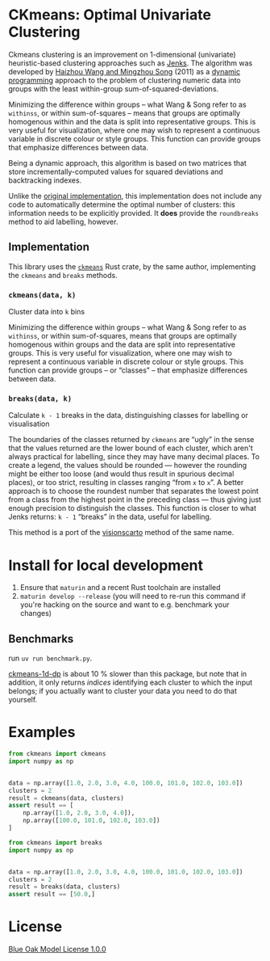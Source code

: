 # CKmeans: Optimal Univariate Clustering

Ckmeans clustering is an improvement on 1-dimensional (univariate) heuristic-based clustering approaches such as [Jenks](https://en.wikipedia.org/wiki/Jenks_natural_breaks_optimization). The algorithm was developed by [Haizhou Wang and Mingzhou Song](http://journal.r-project.org/archive/2011-2/RJournal_2011-2_Wang+Song.pdf) (2011) as a [dynamic programming](https://en.wikipedia.org/wiki/Dynamic_programming) approach to the problem of clustering numeric data into groups with the least within-group sum-of-squared-deviations.

Minimizing the difference within groups – what Wang & Song refer to as `withinss`, or within sum-of-squares – means that groups are optimally homogenous within and the data is split into representative groups. This is very useful for visualization, where one may wish to represent a continuous variable in discrete colour or style groups. This function can provide groups that emphasize differences between data.

Being a dynamic approach, this algorithm is based on two matrices that store incrementally-computed values for squared deviations and backtracking indexes.

Unlike the [original implementation](https://cran.r-project.org/web/packages/Ckmeans.1d.dp/index.html), this implementation does not include any code to automatically determine the optimal number of clusters: this information needs to be explicitly provided. It **does** provide the `roundbreaks` method to aid labelling, however.

## Implementation
This library uses the [`ckmeans`](https://crates.io/crates/ckmeans) Rust crate, by the same author, implementing the `ckmeans` and `breaks` methods.

### `ckmeans(data, k)`
Cluster data into `k` bins

Minimizing the difference within groups – what Wang & Song refer to as `withinss`,
or within sum-of-squares, means that groups are optimally homogenous within groups and the data are
split into representative groups. This is very useful for visualization, where one may wish to
represent a continuous variable in discrete colour or style groups. This function can provide
groups – or “classes” – that emphasize differences between data.


### `breaks(data, k)`
Calculate `k - 1` breaks in the data, distinguishing classes for labelling or visualisation

The boundaries of the classes returned by `ckmeans` are “ugly” in the sense that the values
returned are the lower bound of each cluster, which aren't always practical for labelling, since they
may have many decimal places. To create a legend, the values should be rounded — however the
rounding might be either too loose (and would thus result in spurious decimal places), or too
strict, resulting in classes ranging “from `x` to `x`”. A better approach is to choose the roundest
number that separates the lowest point from a class from the highest point in the preceding
class — thus giving just enough precision to distinguish the classes.
This function is closer to what Jenks returns: `k - 1` “breaks” in the data, useful for labelling.

This method is a port of the [visionscarto](https://observablehq.com/@visionscarto/natural-breaks#round) method of the same name.

# Install for **local** development
1. Ensure that `maturin` and a recent Rust toolchain are installed
2. `maturin develop --release` (you will need to re-run this command if you're hacking on the source and want to e.g. benchmark your changes)

## Benchmarks
run `uv run benchmark.py`.

[ckmeans-1d-dp](https://pypi.org/project/ckmeans-1d-dp/) is about 10 % slower than this package, but note that in addition, it only returns _indices_ identifying each cluster to which the input belongs; if you actually want to cluster your data you need to do that yourself.

# Examples
```python
from ckmeans import ckmeans
import numpy as np


data = np.array([1.0, 2.0, 3.0, 4.0, 100.0, 101.0, 102.0, 103.0])
clusters = 2
result = ckmeans(data, clusters)
assert result == [
    np.array([1.0, 2.0, 3.0, 4.0]),
    np.array([100.0, 101.0, 102.0, 103.0])
]
```

```python
from ckmeans import breaks
import numpy as np


data = np.array([1.0, 2.0, 3.0, 4.0, 100.0, 101.0, 102.0, 103.0])
clusters = 2
result = breaks(data, clusters)
assert result == [50.0,]
```
# License
[Blue Oak Model License 1.0.0](license.txt)
